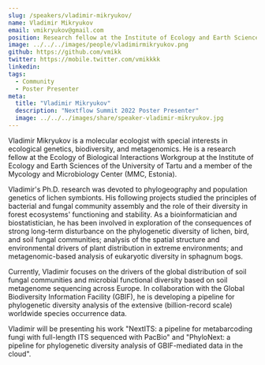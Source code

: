 ```yaml
---
slug: /speakers/vladimir-mikryukov/
name: Vladimir Mikryukov
email: vmikryukov@gmail.com
position: Research fellow at the Institute of Ecology and Earth Sciences, University of Tartu
image: ../../../images/people/vladimirmikryukov.png
github: https://github.com/vmikk
twitter: https://mobile.twitter.com/vmikkkk
linkedin:
tags:
  - Community
  - Poster Presenter
meta:
  title: "Vladimir Mikryukov"
  description: "Nextflow Summit 2022 Poster Presenter"
  image: ../../../images/share/speaker-vladimir-mikryukov.jpg
---
```


Vladimir Mikryukov is a molecular ecologist with special interests in ecological genetics, biodiversity, and metagenomics. He is a research fellow at the Ecology of Biological Interactions Workgroup at the Institute of Ecology and Earth Sciences of the University of Tartu and a member of the Mycology and Microbiology Center (MMC, Estonia).

Vladimir's Ph.D. research was devoted to phylogeography and population genetics of lichen symbionts. His following projects studied the principles of bacterial and fungal community assembly and the role of their diversity in forest ecosystems' functioning and stability. As a bioinformatician and biostatistician, he has been involved in exploration of the consequences of strong long-term disturbance on the phylogenetic diversity of lichen, bird, and soil fungal communities; analysis of the spatial structure and environmental drivers of plant distribution in extreme environments; and metagenomic-based analysis of eukaryotic diversity in sphagnum bogs.

Currently, Vladimir focuses on the drivers of the global distribution of soil fungal communities and microbial functional diversity based on soil metagenome sequencing across Europe. In collaboration with the Global Biodiversity Information Facility (GBIF), he is developing a pipeline for phylogenetic diversity analysis of the extensive (billion-record scale) worldwide species occurrence data.

Vladimir will be presenting his work "NextITS: a pipeline for metabarcoding fungi with full-length ITS sequenced with PacBio" and
"PhyloNext: a pipeline for phylogenetic diversity analysis of GBIF-mediated data in the cloud".

